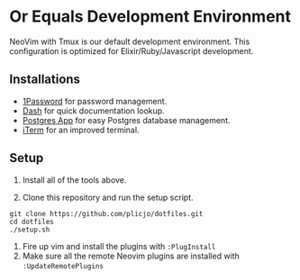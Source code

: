 # Or Equals Development Environment

NeoVim with Tmux is our default development environment.
This configuration is optimized for Elixir/Ruby/Javascript development.

## Installations

* [1Password](https://1password.com) for password management.
* [Dash](https://kapeli.com/dash) for quick documentation lookup.
* [Postgres App](https://postgresapp.com/) for easy Postgres database management.
* [iTerm](https://www.iterm2.com/) for an improved terminal.

## Setup
1. Install all of the tools above.

1. Clone this repository and run the setup script.
```
git clone https://github.com/plicjo/dotfiles.git
cd dotfiles
./setup.sh
```
1. Fire up vim and install the plugins with `:PlugInstall`
1. Make sure all the remote Neovim plugins are installed with `:UpdateRemotePlugins`
